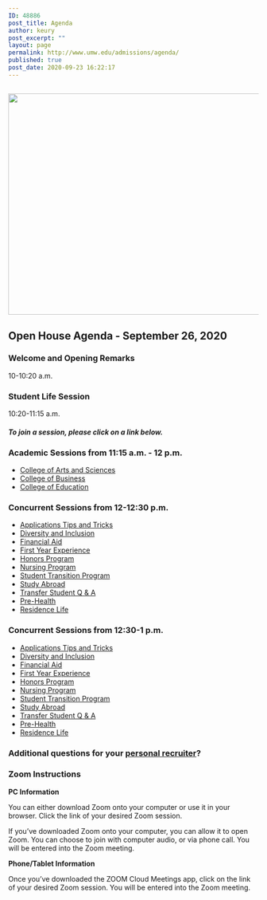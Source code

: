 ```yaml
---
ID: 48886
post_title: Agenda
author: keury
post_excerpt: ""
layout: page
permalink: http://www.umw.edu/admissions/agenda/
published: true
post_date: 2020-09-23 16:22:17
---
```

<h2><img class="aligncenter size-page-feature wp-image-48887" src="http://www.umw.edu/admissions/wp-content/uploads/sites/6/2020/09/Lee-Hall-Sept-2020-1140x460.jpg" alt="" width="1100" height="444" /></h2>
<h2>Open House Agenda - September 26, 2020</h2>
<h3><strong>Welcome and Opening Remarks
</strong></h3>
10-10:20 a.m.
<h3><strong>Student Life Session
</strong></h3>
10:20-11:15 a.m.
<h4><em>To join a session, please click on a link below. </em></h4>
<h3><strong>Academic Sessions from 11:15 a.m. - 12 p.m.</strong></h3>
<ul>
 	<li><a href="https://umw-sso.zoom.us/j/94796540955?pwd=U1VUblMwVHBLL25lR014UDhya0pEdz09">College of Arts and Sciences</a></li>
 	<li><a href="https://umw-sso.zoom.us/j/95166007927">College of Business</a></li>
 	<li><a href="https://umw-sso.zoom.us/j/95983025900?pwd=QkpKTE9vaXZGa0FpVVdGTVdiM2RiUT09">College of Education</a></li>
</ul>
<h3><strong>Concurrent Sessions from 12-12:30 p.m.</strong></h3>
<ul>
 	<li><a href="https://umw-sso.zoom.us/j/94481812744?pwd=emIrbmJSVUJRYzd6K3NIdHJFblI5QT09">Applications Tips and Tricks</a></li>
 	<li><a href="https://umw-sso.zoom.us/j/93672647403?pwd=dDFxRFNCUFFmdDJDQm81emZjWTZLZz09">Diversity and Inclusion</a></li>
 	<li><a href="https://umw-sso.zoom.us/j/91452014226?pwd=bmdIY2FFeXA5Z094UndVVzdpOVo4QT09">Financial Aid</a></li>
 	<li><a href="https://umw-sso.zoom.us/j/93621681581?pwd=TFZVQ1ZwTkdUSVFBZzJsbndHZUI2dz09">First Year Experience</a></li>
 	<li><a href="https://umw-sso.zoom.us/j/96504258657?pwd=OTFsYjBjOEtPalBlREU1aUc0cm90QT09">Honors Program</a></li>
 	<li><a href="https://umw-sso.zoom.us/j/96176247390">Nursing Program</a></li>
 	<li><a href="https://umw-sso.zoom.us/j/98647578526?pwd=Qm9KTFN3TEVzcWJkajQ5SmovNFZmdz09">Student Transition Program</a></li>
 	<li><a href="https://umw-sso.zoom.us/j/96545747196">Study Abroad</a></li>
 	<li><a href="https://umw-sso.zoom.us/j/93863711522?pwd=MXV1UXh6Z1RMSW5nUmczeTlianpRQT09">Transfer Student Q &amp; A</a></li>
 	<li><a href="https://umw-sso.zoom.us/j/94769635445">Pre-Health</a></li>
 	<li><a href="https://umw-sso.zoom.us/j/96847771800?pwd=U2NvclJ0bmhjTWIreVZtLzlNSnhEdz09">Residence Life</a></li>
</ul>
<h3><strong>Concurrent Sessions from 12:30-1 p.m.</strong></h3>
<ul>
 	<li><a href="https://umw-sso.zoom.us/j/91708959864?pwd=NXJVdWhjb0tsLzFBdDhDeFErWlpNdz09">Applications Tips and Tricks</a></li>
 	<li><a href="https://umw-sso.zoom.us/j/93370681243?pwd=RjZuYk5BcHhicFI0akhHQzNyRjZpUT09">Diversity and Inclusion</a></li>
 	<li><a href="https://umw-sso.zoom.us/j/99256598688?pwd=VkVHTURQVkhIZndkT2krSDFnR0Jidz09">Financial Aid</a></li>
 	<li><a href="https://umw-sso.zoom.us/j/93070956557?pwd=T0ZJd2dxZUl3amVmdE9UWUFZUWtEUT09">First Year Experience</a></li>
 	<li><a href="https://umw-sso.zoom.us/j/96221220310?pwd=LzlOOWIrdFdZSURrSkdjRHRNaWJ1Zz09">Honors Program</a></li>
 	<li><a href="https://umw-sso.zoom.us/j/99150642590">Nursing Program</a></li>
 	<li><a href="https://umw-sso.zoom.us/j/99301143762?pwd=OEVyN015TWMvTjhyU2M5dVdmZTdsZz09">Student Transition Program</a></li>
 	<li><a href="https://umw-sso.zoom.us/j/98297201553">Study Abroad</a></li>
 	<li><a href="https://umw-sso.zoom.us/j/92276229522?pwd=emJySVZ5QmM0UEtLcjZVTmN5ZXFhZz09">Transfer Student Q &amp; A</a></li>
 	<li><a href="https://umw-sso.zoom.us/j/93318005811">Pre-Health</a></li>
 	<li><a href="https://umw-sso.zoom.us/j/98562165733?pwd=OEYzRVc2UlE4SllpYlY2SE1tL2FNZz09">Residence Life</a></li>
</ul>
<h3>Additional questions for your <a href="https://www.umw.edu/admissions/meet-us/">personal recruiter</a>?</h3>
<h3>Zoom Instructions</h3>
<strong>PC Information</strong>

You can either download Zoom onto your computer or use it in your browser. Click the link of your desired Zoom session.

If you’ve downloaded Zoom onto your computer, you can allow it to open Zoom. You can choose to join with computer audio, or via phone call. You will be entered into the Zoom meeting.

<strong>Phone/Tablet Information</strong>

Once you’ve downloaded the ZOOM Cloud Meetings app, click on the link of your desired Zoom session. You will be entered into the Zoom meeting.